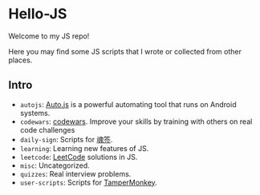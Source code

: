 # Hello-JS

Welcome to my JS repo!

Here you may find some JS scripts that I wrote or collected from other places.

## Intro

- `autojs`: [Auto.js](https://hyb1996.github.io/AutoJs-Docs/#/) is a powerful automating tool that runs on Android systems.
- `codewars`: [codewars](https://www.codewars.com/). Improve your skills by training with others on real code challenges
- `daily-sign`: Scripts for [魂签](https://github.com/inu1255/soulsign-chrome).
- `learning`: Learning new features of JS.
- `leetcode`: [LeetCode](https://leetcode.com/) solutions in JS.
- `misc`: Uncategorized.
- `quizzes`: Real interview problems.
- `user-scripts`: Scripts for [TamperMonkey](https://www.tampermonkey.net).
